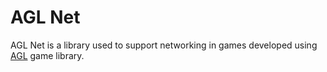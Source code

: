 # AGL Net

AGL Net is a library used to support networking in games developed using
[AGL](http://github.com/yurids/agl) game library.
